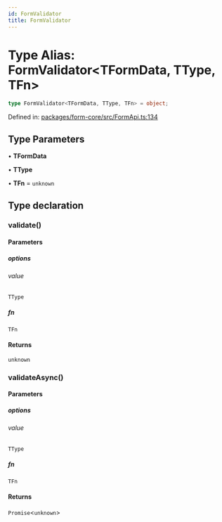 ```yaml
---
id: FormValidator
title: FormValidator
---
```


<!-- DO NOT EDIT: this page is autogenerated from the type comments -->

# Type Alias: FormValidator\<TFormData, TType, TFn\>

```ts
type FormValidator<TFormData, TType, TFn> = object;
```

Defined in: [packages/form-core/src/FormApi.ts:134](https://github.com/TanStack/form/blob/main/packages/form-core/src/FormApi.ts#L134)

## Type Parameters

• **TFormData**

• **TType**

• **TFn** = `unknown`

## Type declaration

### validate()

#### Parameters

##### options

###### value

`TType`

##### fn

`TFn`

#### Returns

`unknown`

### validateAsync()

#### Parameters

##### options

###### value

`TType`

##### fn

`TFn`

#### Returns

`Promise`\<`unknown`\>
